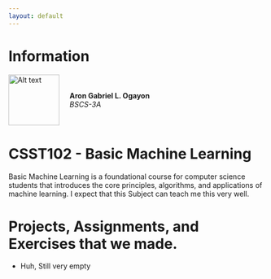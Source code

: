 ```yaml
---
layout: default
---
```


# Information

<div style="display: flex; align-items: center; gap: 20px;">
  <img src="{{'/assets/images/pfp.jpg?v=' | append: site.github.build_revision | relative_url }}" alt="Alt text" width="100" height="100">
  <div>
    <strong>Aron Gabriel L. Ogayon</strong><br>
    <em>BSCS-3A</em>
  </div>
</div>

# CSST102 - Basic Machine Learning
Basic Machine Learning is a foundational course for computer science students that introduces the core principles, algorithms, and applications of machine learning. I expect that this Subject can teach me this very well.

# Projects, Assignments, and Exercises that we made.
* Huh, Still very empty
